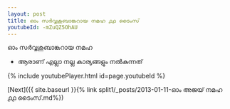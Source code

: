 ```yaml
---
layout: post
title: ഓം സർവ്വശുബാങ്കറായ നമഹ ൧൧ ടൈംസ്
youtubeId: -mZuQZ5OhAU
---
```

 
 
 ഓം സർവ്വശുബാങ്കറായ നമഹ 
 
 -  ആരാണ് എല്ലാ നല്ല കാര്യങ്ങളും നൽകുന്നത് 
 
  
 
  
 
 
 
 
 
 


{% include youtubePlayer.html id=page.youtubeId %}
 
[Next]({{ site.baseurl }}{% link  split1/_posts/2013-01-11-ഓം അജയ് നമഹ ൧൧ ടൈംസ്.md%})
 
